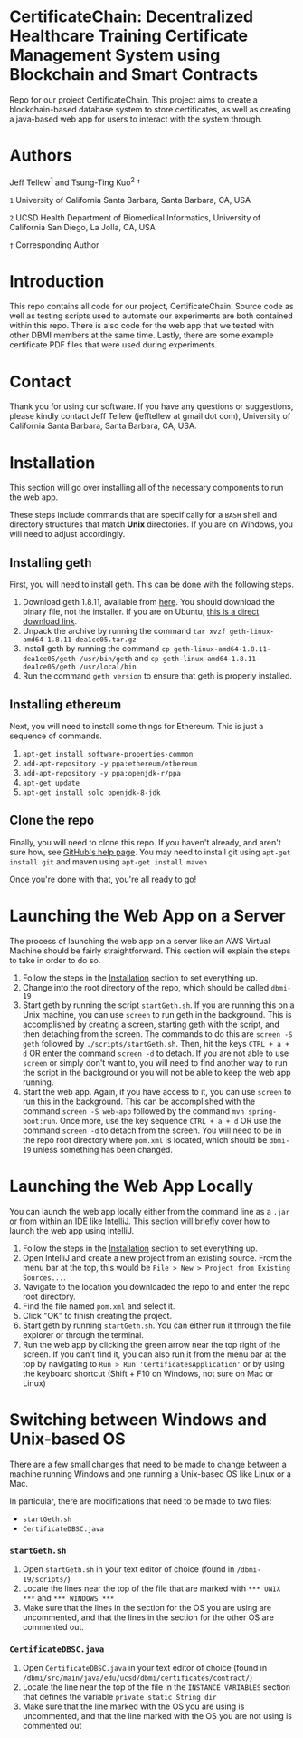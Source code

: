 # CertificateChain: Decentralized Healthcare Training Certificate Management System using Blockchain and Smart Contracts
Repo for our project CertificateChain. This project aims to create a blockchain-based database system to store certificates, as well as creating a java-based web app for users to interact with the system through.

# Authors

Jeff Tellew<sup>1</sup> and Tsung-Ting Kuo<sup>2</sup> †

`1` University of California Santa Barbara, Santa Barbara, CA, USA

`2` UCSD Health Department of Biomedical Informatics, University of California San Diego, La Jolla, CA, USA

`†` Corresponding Author

# Introduction

This repo contains all code for our project, CertificateChain. Source code as well as testing scripts used to automate our experiments are both contained within this repo. There is also code for the web app that we tested with other DBMI members at the same time. Lastly, there are some example certificate PDF files that were used during experiments.

# Contact

Thank you for using our software. If you have any questions or suggestions, please kindly contact Jeff Tellew (jefftellew at gmail dot com), University of California Santa Barbara, Santa Barbara, CA, USA.

# Installation
This section will go over installing all of the necessary components to run the web app.

These steps include commands that are specifically for a `BASH` shell and directory structures that match **Unix** directories. If you are on Windows, you will need to adjust accordingly.

## Installing geth

First, you will need to install geth. This can be done with the following steps.

1. Download geth 1.8.11, available from [here](https://geth.ethereum.org/downloads/). You should download the binary file, not the installer. If you are on Ubuntu, [this is a direct download link](https://gethstore.blob.core.windows.net/builds/geth-linux-amd64-1.8.11-dea1ce05.tar.gz).
4. Unpack the archive by running the command `tar xvzf geth-linux-amd64-1.8.11-dea1ce05.tar.gz`
5. Install geth by running the command `cp geth-linux-amd64-1.8.11-dea1ce05/geth /usr/bin/geth` and `cp geth-linux-amd64-1.8.11-dea1ce05/geth /usr/local/bin`
6. Run the command `geth version` to ensure that geth is properly installed.

## Installing ethereum

Next, you will need to install some things for Ethereum. This is just a sequence of commands.

1. `apt-get install software-properties-common`
2. `add-apt-repository -y ppa:ethereum/ethereum`
3. `add-apt-repository -y ppa:openjdk-r/ppa`
4. `apt-get update`
5. `apt-get install solc openjdk-8-jdk`

## Clone the repo

Finally, you will need to clone this repo. If you haven't already, and aren't sure how, see [GitHub's help page](https://help.github.com/en/articles/cloning-a-repository). You may need to install git using `apt-get install git` and maven using `apt-get install maven`

Once you're done with that, you're all ready to go!

# Launching the Web App on a Server
The process of launching the web app on a server like an AWS Virtual Machine should be fairly straightforward. This section will explain the steps to take in order to do so.

1. Follow the steps in the [Installation](#Installation) section to set everything up.
2. Change into the root directory of the repo, which should be called `dbmi-19`
3. Start geth by running the script `startGeth.sh`. If you are running this on a Unix machine, you can use `screen` to run geth in the background. This is accomplished by creating a screen, starting geth with the script, and then detaching from the screen. The commands to do this are `screen -S geth` followed by `./scripts/startGeth.sh`. Then, hit the keys `CTRL + a + d` OR enter the command `screen -d` to detach. If you are not able to use `screen` or simply don't want to, you will need to find another way to run the script in the background or you will not be able to keep the web app running.
4. Start the web app. Again, if you have access to it, you can use `screen` to run this in the background. This can be accomplished with the command `screen -S web-app` followed by the command `mvn spring-boot:run`. Once more, use the key sequence `CTRL + a + d` OR use the command `screen -d` to detach from the screen. You will need to be in the repo root directory where `pom.xml` is located, which should be `dbmi-19` unless something has been changed.

# Launching the Web App Locally
You can launch the web app locally either from the command line as a `.jar` or from within an IDE like IntelliJ. This section will briefly cover how to launch the web app using IntelliJ.

1. Follow the steps in the [Installation](#Installation) section to set everything up.
2. Open IntelliJ and create a new project from an existing source. From the menu bar at the top, this would be `File > New > Project from Existing Sources...`.
3. Navigate to the location you downloaded the repo to and enter the repo root directory.
4. Find the file named `pom.xml` and select it.
5. Click "OK" to finish creating the project.
6. Start geth by running `startGeth.sh`. You can either run it through the file explorer or through the terminal.
7. Run the web app by clicking the green arrow near the top right of the screen. If you can't find it, you can also run it from the menu bar at the top by navigating to `Run > Run 'CertificatesApplication'` or by using the keyboard shortcut (Shift + F10 on Windows, not sure on Mac or Linux)

# Switching between Windows and Unix-based OS
There are a few small changes that need to be made to change between a machine running Windows and one running a Unix-based OS like Linux or a Mac.

In particular, there are modifications that need to be made to two files:
* `startGeth.sh`
* `CertificateDBSC.java`

### `startGeth.sh`
1. Open `startGeth.sh` in your text editor of choice (found in `/dbmi-19/scripts/`)
2. Locate the lines near the top of the file that are marked with `*** UNIX ***` and `*** WINDOWS ***`
3. Make sure that the lines in the section for the OS you are using are uncommented, and that the lines in the section for the other OS are commented out.

### `CertificateDBSC.java`
1. Open `CertificateDBSC.java` in your text editor of choice (found in `/dbmi/src/main/java/edu/ucsd/dbmi/certificates/contract/`)
2. Locate the line near the top of the file in the `INSTANCE VARIABLES` section that defines the variable `private static String dir`
3. Make sure that the line marked with the OS you are using is uncommented, and that the line marked with the OS you are not using is commented out

